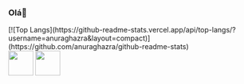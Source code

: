 ### Olá👋

<!--
**kdugaspar/kdugaspar** is a ✨ _special_ ✨ repository because its `README.md` (this file) appears on your GitHub profile.

Here are some ideas to get you started:

- 🔭 I’m currently working on ...
- 🌱 I’m currently learning ...
- 👯 I’m looking to collaborate on ...
- 🤔 I’m looking for help with ...
- 💬 Ask me about ...
- 📫 How to reach me: ...
- 😄 Pronouns: ...
- ⚡ Fun fact: ...
-->
<html>
[![Top Langs](https://github-readme-stats.vercel.app/api/top-langs/?username=anuraghazra&layout=compact)](https://github.com/anuraghazra/github-readme-stats)      
<section>
<img style="width: 50px;" src="https://cdn.jsdelivr.net/gh/devicons/devicon/icons/html5/html5-original.svg" />
<img style="width: 50px;" src="https://cdn.jsdelivr.net/gh/devicons/devicon/icons/css3/css3-original.svg" />
</section>
          
</html>
